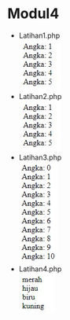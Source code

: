 # Modul4
* Latihan1.php <br>
![alt text](https://github.com/AdamWildan/Modul4/blob/master/latihan1.JPG)
* Latihan2.php <br>
![alt text](https://github.com/AdamWildan/Modul4/blob/master/latihan2.JPG)
* Latihan3.php <br>
![alt text](https://github.com/AdamWildan/Modul4/blob/master/latihan3.JPG)
* Latihan4.php <br>
![alt text](https://github.com/AdamWildan/Modul4/blob/master/latihan4.JPG)

